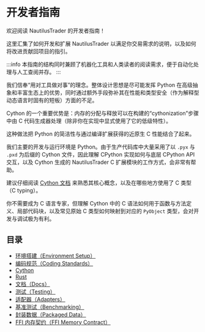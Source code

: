 # 开发者指南

欢迎阅读 NautilusTrader 的开发者指南！

这里汇集了如何开发和扩展 NautilusTrader 以满足你交易需求的说明，以及如何将改进贡献回项目的指引。

:::info
本指南的结构同时兼顾了机器化工具和人类读者的阅读需求，便于自动化处理与人工查阅并存。
:::

我们信奉“用对工具做对事”的理念。整体设计思想是尽可能发挥 Python 在高级抽象和丰富生态上的优势，同时通过额外手段弥补其在性能和类型安全（作为解释型动态语言时固有的短板）方面的不足。

Cython 的一个重要优势是：内存的分配与释放可以在构建的“cythonization”步骤中由 C 代码生成器处理（除非你在实现中显式使用了它的低级特性）。

这种做法把 Python 的简洁性与通过编译扩展获得的近原生 C 性能结合了起来。

我们主要的开发与运行环境是 Python。由于生产代码库中大量采用了以 `.pyx` 与 `.pxd` 为后缀的 Cython 文件，因此理解 CPython 实现如何与底层 CPython API 交互，以及 Cython 生成的 NautilusTrader C 扩展模块的工作方式，会非常有帮助。

建议仔细阅读 [Cython 文档](https://cython.readthedocs.io/en/latest/) 来熟悉其核心概念，以及在哪些地方使用了 C 类型（C typing）。

你不需要成为 C 语言专家，但理解 Cython 中的 C 语法如何用于函数与方法定义、局部代码块，以及常见原始 C 类型如何映射到对应的 `PyObject` 类型，会对开发与调试极为有利。

## 目录

- [环境搭建（Environment Setup）](environment_setup.md)
- [编码规范（Coding Standards）](coding_standards.md)
- [Cython](cython.md)
- [Rust](rust.md)
- [文档（Docs）](docs.md)
- [测试（Testing）](testing.md)
- [适配器（Adapters）](adapters.md)
- [基准测试（Benchmarking）](benchmarking.md)
- [封装数据（Packaged Data）](packaged_data.md)
- [FFI 内存契约（FFI Memory Contract）](ffi.md)
